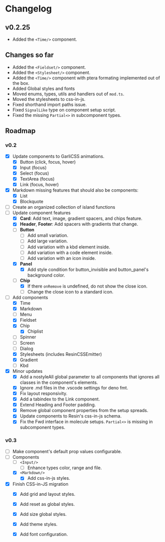 # Changelog

## v0.2.25

- Added the `<Time/>` component.
 
## Changes so far

- Added the `<Fieldset/>` component.
- Added the `<Stylesheet/>` component.
- Added the `<Time/>` component with ptera formating implemented out of the box.
- Added Global styles and fonts
- Moved enums, types, utils and handlers out of `mod.ts`.
- Moved the stylesheets to css-in-js.
- Fixed shorthand import paths issue.
- Fixed `SignalLike` type on component setup script.
- Fixed the missing `Partial<>` in subcomponent types.

## Roadmap

### v0.2

- [x] Update components to GarliCSS animations.
  - [x] Button (click, focus, hover)
  - [x] Input (focus)
  - [x] Select (focus)
  - [x] TextArea (focus)
  - [x] Link (focus, hover)
- [x] Markdown missing features that should also be components:
  - [x] List
  - [x] Blockquote
- [ ] Create an organized collection of island functions
- [ ] Update component features
  - [x] **Card**: Add text, image, gradient spacers, and chips feature.
  - [x] **Header**, **Footer**: Add spacers with gradients that change.
  - [ ] **Button**
    - [ ] Add small variation.
    - [ ] Add large variation.
    - [ ] Add variation with a kbd element inside.
    - [ ] Add variation with a code element inside.
    - [ ] Add variation with an icon inside.
  - [x] **Panel**
    - [x] Add style condition for button_invisible and button_panel's background color.
  - [ ] **Chip**
    - [x] If there `onRemove` is undefined, do not show the close icon.
    - [ ] Change the close icon to a standard icon.
- [ ] Add components
  - [x] Time
  - [x] Markdown
  - [ ] Menu
  - [x] Fieldset
  - [x] Chip
    - [x] Chiplist
  - [ ] Spinner
  - [ ] Screen
  - [ ] Dialog
  - [x] Stylesheets (includes ResinCSSEmitter)
  - [x] Gradient
  - [ ] Kbd
- [x] Minor updates
  - [x] Add a nostyleAll global parameter to all components that ignores all classes in the component's elements.
  - [x] Ignore .md files in the .vscode settings for deno fmt.
  - [x] Fix layout responsivity.
  - [x] Add a tabindex to the Link component.
  - [x] Extend Heading and Footer padding.
  - [x] Remove global component properties from the setup spreads.
  - [x] Update components to Resin's css-in-js schema.
  - [x] Fix the Fwd interface in molecule setups. `Partial<>` is missing in subcomponent types.

### v0.3

- [ ] Make component's default prop values configurable.
- [ ] Components
  - [ ] `<Input/>`
    - [ ] Enhance types color, range and file.
  - [x] `<Markdown/>`
    - [x] Add css-in-js styles.
- [x] Finish CSS-in-JS migration
  - [x] Add grid and layout styles.
  - [x] Add reset as global styles.
  - [x] Add size global styles.
  - [x] Add theme styles.
  - [x] Add font configuration.

